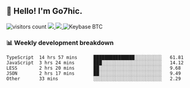 ## 👋 Hello! I'm Go7hic.

 ![visitors count](https://visitors-by-url-pls-dont-use-this-in-your-repo.vercel.app/Go7hic-github-readme)
 <a href="https://twitter.com/Go7hic">
    <img src="https://img.shields.io/badge/-@Go7hic-1ca0f1?style=flat-square&labelColor=1ca0f1&logo=twitter&logoColor=white&link=https://twitter.com/Go7hic">
   <a/>
   <a href="mailto:gtfx0209@gmail.com">
    <img src="https://img.shields.io/badge/-gtfx0209@gmail.com-c14438?style=flat-square&logo=Gmail&logoColor=white&link=mailto:gtfx0209@gmail.com">
   <a/>
    ![Keybase BTC](https://img.shields.io/keybase/btc/Go7hic)
 <!--
🔭 I’m currently working
🌱 I’m currently learning
💬 Ask me about 
📫 How to reach me: 
⚡ Fun fact: 
-->
 <!--
![My Github Stats](https://github-readme-stats.vercel.app/api?username=Go7hic&show_icons=true&count_private=true)

-->

### 📊 Weekly development breakdown
<!--START_SECTION:waka-->
```text
TypeScript  14 hrs 57 mins      ███████████████░░░░░░░░░░   61.81 
JavaScript  3 hrs 24 mins       ███░░░░░░░░░░░░░░░░░░░░░░   14.12 
LESS        2 hrs 20 mins       ██░░░░░░░░░░░░░░░░░░░░░░░   9.68 
JSON        2 hrs 17 mins       ██░░░░░░░░░░░░░░░░░░░░░░░   9.49 
Other       33 mins             ░░░░░░░░░░░░░░░░░░░░░░░░░   2.29
```
<!--END_SECTION:waka-->

